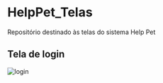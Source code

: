 # HelpPet_Telas
Repositório destinado às telas do sistema Help Pet


## Tela de login
![login](https://cloud.githubusercontent.com/assets/9848597/21756733/ccb250e6-d603-11e6-9631-5d056f39341f.png)
